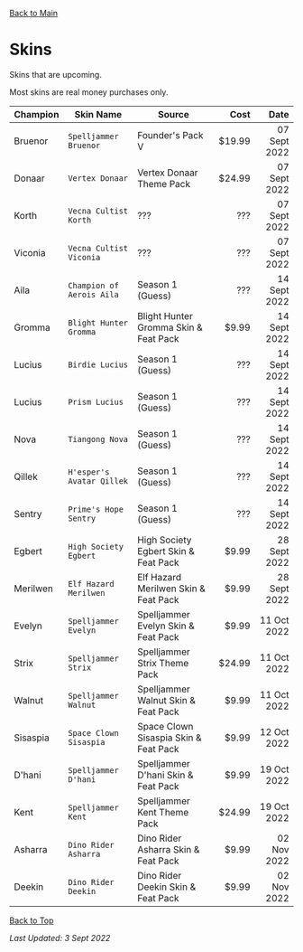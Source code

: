 [Back to Main](index.md)

# Skins
Skins that are upcoming.

Most skins are real money purchases only.

| Champion | Skin Name | Source | Cost | Date |
|---|---|---|---:|---:|
| Bruenor | `Spelljammer Bruenor` | Founder's Pack V | $19.99 | 07 Sept 2022 |
| Donaar | `Vertex Donaar` | Vertex Donaar Theme Pack | $24.99 | 07 Sept 2022 |
| Korth | `Vecna Cultist Korth` | ??? | ??? | 07 Sept 2022 |
| Viconia | `Vecna Cultist Viconia` | ??? | ??? | 07 Sept 2022 |
| Aila | `Champion of Aerois Aila` | Season 1 (Guess) | ??? | 14 Sept 2022 |
| Gromma | `Blight Hunter Gromma` | Blight Hunter Gromma Skin & Feat Pack | $9.99 | 14 Sept 2022 |
| Lucius | `Birdie Lucius` | Season 1 (Guess) | ??? | 14 Sept 2022 |
| Lucius | `Prism Lucius` | Season 1 (Guess) | ??? | 14 Sept 2022 |
| Nova | `Tiangong Nova` | Season 1 (Guess) | ??? | 14 Sept 2022 |
| Qillek | `H'esper's Avatar Qillek` | Season 1 (Guess) | ??? | 14 Sept 2022 |
| Sentry | `Prime's Hope Sentry` | Season 1 (Guess) | ??? | 14 Sept 2022 |
| Egbert | `High Society Egbert` | High Society Egbert Skin & Feat Pack | $9.99 | 28 Sept 2022 |
| Merilwen | `Elf Hazard Merilwen` | Elf Hazard Merilwen Skin & Feat Pack | $9.99 | 28 Sept 2022 |
| Evelyn | `Spelljammer Evelyn` | Spelljammer Evelyn Skin & Feat Pack | $9.99 | 11 Oct 2022 |
| Strix | `Spelljammer Strix` | Spelljammer Strix Theme Pack | $24.99 | 11 Oct 2022 |
| Walnut | `Spelljammer Walnut` | Spelljammer Walnut Skin & Feat Pack | $9.99 | 11 Oct 2022 |
| Sisaspia | `Space Clown Sisaspia` | Space Clown Sisaspia Skin & Feat Pack | $9.99 | 12 Oct 2022 |
| D'hani | `Spelljammer D'hani` | Spelljammer D'hani Skin & Feat Pack | $9.99 | 19 Oct 2022 |
| Kent | `Spelljammer Kent` | Spelljammer Kent Theme Pack | $24.99 | 19 Oct 2022 |
| Asharra | `Dino Rider Asharra` | Dino Rider Asharra Skin & Feat Pack | $9.99 | 02 Nov 2022 |
| Deekin | `Dino Rider Deekin` | Dino Rider Deekin Skin & Feat Pack | $9.99 | 02 Nov 2022 |

[Back to Top](#top)

*Last Updated: 3 Sept 2022*